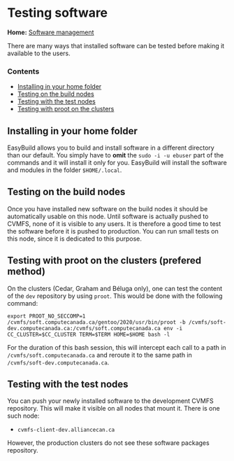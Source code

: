 # Testing software

**Home:** [Software management](INDEX.md)

There are many ways that installed software can be tested before making it
available to the users.

### Contents

- [Installing in your home folder](#installing-in-your-home-folder)
- [Testing on the build nodes](#testing-on-the-build-nodes)
- [Testing with the test nodes](#testing-with-the-test-nodes)
- [Testing with proot on the clusters](#testing-with-proot-on-the-clusters)

## Installing in your home folder

EasyBuild allows you to build and install software in a different
directory than our default. You simply have to **omit** the `sudo -i -u ebuser` 
part of the commands and it will install it only for you. 
EasyBuild will install the software and modules in the folder `$HOME/.local`.

## Testing on the build nodes

Once you have installed new software on the build nodes it should be 
automatically usable on this node. Until software is
actually pushed to CVMFS, none of it is visible to any users. It is therefore a
good time to test the software before it is pushed to production. You can run
small tests on this node, since it is dedicated to this purpose.

## Testing with proot on the clusters (prefered method)

On the clusters (Cedar, Graham and Béluga only), one can test the content of the
`dev` repository by using `proot`. This would be done with the following
command:

```
export PROOT_NO_SECCOMP=1
/cvmfs/soft.computecanada.ca/gentoo/2020/usr/bin/proot -b /cvmfs/soft-dev.computecanada.ca:/cvmfs/soft.computecanada.ca env -i CC_CLUSTER=$CC_CLUSTER TERM=$TERM HOME=$HOME bash -l
```

For the duration of this bash session, this will intercept each call to a path
in `/cvmfs/soft.computecanada.ca`  and reroute it to the same path in
`/cvmfs/soft-dev.computecanada.ca`.

## Testing with the test nodes

You can push your newly installed software to the development CVMFS repository.
This will make it visible on all nodes that mount it. There is one such node:

- `cvmfs-client-dev.alliancecan.ca`

However, the production clusters do not see these software packages repository.

